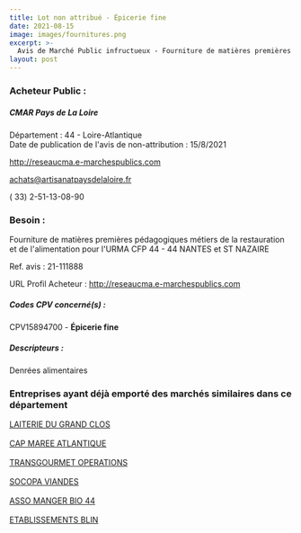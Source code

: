 ```yaml
---
title: Lot non attribué - Épicerie fine
date: 2021-08-15
image: images/fournitures.png
excerpt: >-
  Avis de Marché Public infructueux - Fourniture de matières premières pédagogiques métiers de la restauration et de l'alimentation pour l'URMA CFP 44 - 44 NANTES et ST NAZAIRE
layout: post
---
```


### Acheteur Public :
##### CMAR Pays de La Loire
Département : 44 - Loire-Atlantique<br/>
Date de publication de l'avis de non-attribution : 15/8/2021


http://reseaucma.e-marchespublics.com

achats@artisanatpaysdelaloire.fr

( 33) 2-51-13-08-90
### Besoin :

Fourniture de matières premières pédagogiques métiers de la restauration et de l'alimentation pour l'URMA CFP 44 - 44 NANTES et ST NAZAIRE

Ref. avis : 21-111888

URL Profil Acheteur : http://reseaucma.e-marchespublics.com

##### Codes CPV concerné(s) :
CPV15894700 - **Épicerie fine** <br/>

##### Descripteurs :
Denrées alimentaires <br/>

### Entreprises ayant déjà emporté des marchés similaires dans ce département
<a href="/entreprise-543/siren-007080443">LAITERIE DU GRAND CLOS</a><br/><br/>
<a href="/entreprise-551/siren-353686934">CAP MAREE ATLANTIQUE</a><br/><br/>
<a href="/entreprise-560/siren-433927332">TRANSGOURMET OPERATIONS</a><br/><br/>
<a href="/entreprise-568/siren-508513785">SOCOPA VIANDES</a><br/><br/>
<a href="/entreprise-569/siren-511717324">ASSO MANGER BIO 44</a><br/><br/>
<a href="/entreprise-574/siren-739201556">ETABLISSEMENTS BLIN</a><br/><br/>
